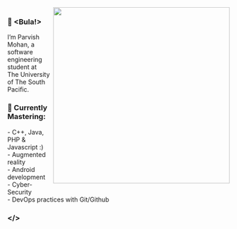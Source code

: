 
<img align="right" src="https://github.com/stoicsdielast/stoicsdielast/blob/main/computer.gif" width = 400> 
<h3>👋 &lt;Bula!&gt;</h3>
<p>I’m Parvish Mohan, a software engineering student at <br>The University of The South Pacific.</p>
<h3>🌱 Currently Mastering:</h3>
<p>
- C++, Java, PHP & Javascript :) <br>
- Augmented reality<br>
- Android development<br>
- Cyber-Security<br>
- DevOps practices with Git/Github
</p> 
<h3>&lt;/&gt;</h3>








<!---
stoicsdielast/stoicsdielast is a ✨ special ✨ repository because its `README.md` (this file) appears on your GitHub profile.
You can click the Preview link to take a look at your changes.
--->
